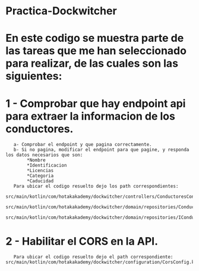 # Practica-Dockwitcher

# En este codigo se muestra parte de las tareas que me han seleccionado para realizar, de las cuales son las siguientes:
# 1 - Comprobar que hay endpoint api para extraer la informacion de los conductores.
       a- Comprobar el endpoint y que pagina correctamente.
       b- Si no pagina, modificar el endpoint para que pagine, y responda los datos necesarios que son:
            *Nombre
            *Identificacion
            *Licencias
            *Categoria
            *Caducidad
       Para ubicar el codigo resuelto dejo los path correspondientes: 
              src/main/kotlin/com/hotakakademy/dockwitcher/controllers/ConductoresController.kt
              src/main/kotlin/com/hotakakademy/dockwitcher/domain/repositories/ConductorRepository.kt
              src/main/kotlin/com/hotakakademy/dockwitcher/domain/repositories/IConductorRepository.kt
# 2 - Habilitar el CORS en la API.
       Para ubicar el codigo resuelto dejo el path correspondiente: src/main/kotlin/com/hotakakademy/dockwitcher/configuration/CorsConfig.kt

